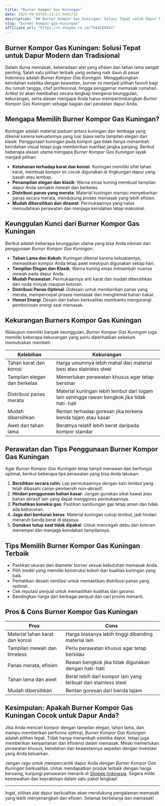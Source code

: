 ```yaml
---
title: "Burner Kompor Gas Kuningan"
date: 2025-09-03T05:11:21.949173Z
description: "## Burner Kompor Gas Kuningan: Solusi Tepat untuk Dapur Modern dan Tradisional..."
slug: "burner-kompor-gas-kuningan"
affiliate_url: "https://s.shopee.co.id/7V44C68VX2"
---
```

## Burner Kompor Gas Kuningan: Solusi Tepat untuk Dapur Modern dan Tradisional

Dalam dunia memasak, keberadaan alat yang efisien dan tahan lama sangat penting. Salah satu pilihan terbaik yang sedang naik daun di pasar Indonesia adalah *Burner Kompor Gas Kuningan*. Menggabungkan keindahan estetika dengan keawetan, burner ini menjadi pilihan favorit bagi ibu rumah tangga, chef profesional, hingga penggemar memasak rumahan. Artikel ini akan membahas secara lengkap mengenai keunggulan, kekurangan, serta alasan mengapa Anda harus mempertimbangkan *Burner Kompor Gas Kuningan* sebagai bagian dari peralatan dapur Anda.

## Mengapa Memilih Burner Kompor Gas Kuningan?

Kuningan adalah material paduan antara kuningan dan tembaga yang dikenal karena kekuatannya yang luar biasa serta tampilan elegan dan klasik. Penggunaan kuningan pada kompor gas tidak hanya menambah keindahan visual tetapi juga memberikan manfaat jangka panjang. Berikut beberapa alasan utama mengapa *Burner Kompor Gas Kuningan* layak menjadi pilihan:

- **Ketahanan terhadap karat dan korosi**: Kuningan memiliki sifat tahan karat, membuat kompor ini cocok digunakan di lingkungan dapur yang basah atau lembap.
- **Penampilan elegan dan klasik**: Warna emas kuning membuat tampilan dapur Anda semakin mewah dan berkelas.
- **Distribusi panas yang merata**: Material kuningan mampu menyebarkan panas secara merata, mendukung proses memasak yang lebih efisien.
- **Mudah dibersihkan dan dirawat**: Permukaannya yang halus memudahkan perawatan dan menjaga keindahan tetap maksimal.

## Keunggulan Kunci dari Burner Kompor Gas Kuningan

Berikut adalah beberapa keunggulan utama yang bisa Anda nikmati dari penggunaan *Burner Kompor Gas Kuningan*:

- **Tahan Lama dan Kokoh**: Kuningan dikenal karena kekuatannya, memastikan kompor Anda tetap awet meskipun digunakan setiap hari.
- **Tampilan Elegan dan Klasik**: Warna kuning emas menambah nuansa mewah pada dapur Anda.
- **Mudah Perawatan**: Permukaannya anti karat dan mudah dibersihkan dari noda minyak maupun kotoran.
- **Distribusi Panas Optimal**: Didesain untuk memberikan panas yang merata, mempercepat proses memasak dan menghemat bahan bakar.
- **Hemat Energi**: Desain dan bahan berkualitas membantu mengurangi pemborosan energi saat memasak.

## Kekurangan Burners Kompor Gas Kuningan

Walaupun memiliki banyak keunggulan, *Burner Kompor Gas Kuningan* juga memiliki beberapa kekurangan yang perlu diperhatikan sebelum memutuskan membeli:

| Kelebihan | Kekurangan |
|--------------|--------------|
| Tahan karat dan korosi | Harga umumnya lebih mahal dari material besi atau stainless steel |
| Tampilan elegan dan berkelas | Memerlukan perawatan khusus agar tetap bersinar |
| Distribusi panas merata | Material kuningan lebih lembut dari logam lain sehingga rawan bengkok jika tidak hati-hati |
| Mudah dibersihkan | Rentan terhadap goresan jika terkena benda tajam atau kasar |
| Awet dan tahan lama | Beratnya relatif lebih berat daripada kompor standar |

## Perawatan dan Tips Penggunaan Burner Kompor Gas Kuningan

Agar *Burner Kompor Gas Kuningan* tetap tampil menawan dan berfungsi optimal, berikut beberapa tips perawatan yang bisa Anda lakukan:

1. **Bersihkan secara rutin**: Lap permukaannya dengan kain lembut yang telah dibasahi cairan pembersih non-abrasif.
2. **Hindari penggunaan bahan kasar**: Jangan gunakan sikat kawat atau bahan abrasif lain yang dapat menggores permukaannya.
3. **Perhatikan koneksi gas**: Pastikan sambungan gas tetap aman dan tidak ada kebocoran.
4. **Jaga dari benturan keras**: Material kuningan cukup lembut, jadi hindari menaruh benda berat di atasnya.
5. **Gunakan tutup saat tidak dipakai**: Untuk mencegah debu dan kotoran menempel dan menjaga keindahan tampilannya.

## Tips Memilih Burner Kompor Gas Kuningan Terbaik

- Pastikan ukuran dan diameter burner sesuai kebutuhan memasak Anda.
- Pilih model yang memiliki konstruksi kokoh dan kualitas kuningan yang baik.
- Perhatikan desain ventilasi untuk memastikan distribusi panas yang optimal.
- Cek reputasi penjual untuk memastikan kualitas dan garansi.
- Bandingkan harga dari berbagai penjual dan cari promo menarik.

## Pros & Cons Burner Kompor Gas Kuningan

| **Pros** | **Cons** |
|--------------|--------------|
| Material tahan karat dan korosi | Harga biasanya lebih tinggi dibanding material lain |
| Tampilan mewah dan timeless | Perlu perawatan khusus agar tetap berkilau |
| Panas merata, efisien | Rawan bengkok jika tidak digunakan dengan hati-hati |
| Tahan lama dan awet | Berat lebih dari kompor lain yang terbuat dari stainless steel |
| Mudah dibersihkan | Rentan goresan dari benda tajam |

## Kesimpulan: Apakah Burner Kompor Gas Kuningan Cocok untuk Dapur Anda?

Jika Anda mencari kompor dengan tampilan elegan, tahan lama, dan mampu memberikan performa optimal, *Burner Kompor Gas Kuningan* adalah pilihan tepat. Tidak hanya menambah estetika dapur, tetapi juga memberikan kenyamanan dan efisiensi dalam memasak. Meski memerlukan perawatan khusus, keindahan dan keawetannya sepadan dengan investasi yang Anda keluarkan.

Jangan ragu untuk mempercantik dapur Anda dengan *Burner Kompor Gas Kuningan* berkualitas. Untuk mendapatkan produk terbaik dengan harga bersaing, kunjungi penawaran menarik di [Shopee Indonesia](https://s.shopee.co.id/7V44C68VX2). Segera miliki kemewahan dan kepraktisan dalam satu paket lengkap!

---

Ingat, pilihan alat dapur berkualitas akan mendukung pengalaman memasak yang lebih menyenangkan dan efisien. Selamat berbelanja dan memasak!